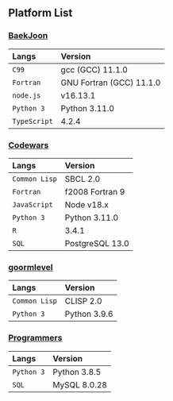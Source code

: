 ## Platform List


### [BaekJoon](https://www.acmicpc.net/)
|Langs|Version|
|:---|:---|
|```C99```|gcc (GCC) 11.1.0|
|```Fortran```|GNU Fortran (GCC) 11.1.0|
|```node.js```|v16.13.1|
|```Python 3```|Python 3.11.0|
|```TypeScript```|4.2.4|


### [Codewars](https://www.codewars.com/)
|Langs|Version|
|:---|:---|
|```Common Lisp```|SBCL 2.0|
|```Fortran```|f2008 Fortran 9|
|```JavaScript```|Node v18.x
|```Python 3```|Python 3.11.0|
|```R```|3.4.1|
|```SQL```|PostgreSQL 13.0|


### [goormlevel](https://level.goorm.io/)
|Langs|Version|
|:---|:---|
|```Common Lisp```|CLISP 2.0|
|```Python 3```|Python 3.9.6|


### [Programmers](https://school.programmers.co.kr/learn/challenges)
|Langs|Version|
|:---|:---|
|```Python 3```|Python 3.8.5|
|```SQL```|MySQL 8.0.28|

